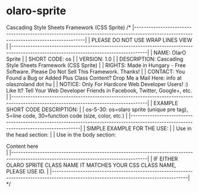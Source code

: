 # olaro-sprite
Cascading Style Sheets Framework (CSS Sprite)
/*
|---------------------------------------------------------------------------------------------------------------------------------------|
|	PLEASE DO NOT USE WRAP LINES VIEW																									|
|---------------------------------------------------------------------------------------------------------------------------------------|
|	NAME:		 OlarO Sprite																											|
|	SHORT CODE:	 os																														|
|	VERSION:	 1.0																													|
|	DESCRIPTION: Cascading Style Sheets Framework (CSS Sprite)																			|
|	RIGHTS:		 Made in Hungary - Free Software. Please Do Not Sell This Framework. Thanks!											|
|	CONTACT:	 You Found a Bug or Added Plus Class Content? Drop Me a Mail Here: info at olaszroland dot hu							|
|	NOTICE:		 Only For Hardcore Web Developer Users! :) Like It? Tell Your Web Developer Friends in Facebook, Twitter, Google+, etc.	|
|---------------------------------------------------------------------------------------------------------------------------------------|
|	EXAMPLE SHORT CODE DESCRIPTION:																										|
|	os-5-30: os=olaro sprite (unique pre tag), 5=line code, 30=function code (size, color, etc.)										|
|---------------------------------------------------------------------------------------------------------------------------------------|
|	SIMPLE EXAMPLE FOR THE USE:																											|
|	Use in the head section: <link href="olaro-sprite.css" rel="stylesheet" type="text/css" />											|
|	Use in the body section: <div class="os-129-200 os-3 os-10-5 os-25-30 os-26-3 os-126-3 os-15-1 os-51-5 os-43">Content here</div>	|
|---------------------------------------------------------------------------------------------------------------------------------------|
|	IF EITHER OLARO SPRITE CLASS NAME IT MATCHES YOUR CSS CLASS NAME, PLEASE USE ID.													|
|---------------------------------------------------------------------------------------------------------------------------------------|
*/
